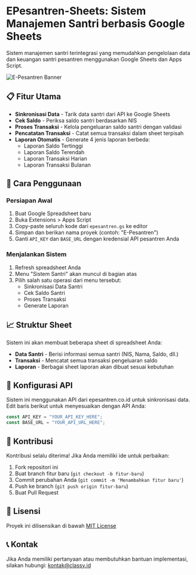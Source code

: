 # EPesantren-Sheets: Sistem Manajemen Santri berbasis Google Sheets

Sistem manajemen santri terintegrasi yang memudahkan pengelolaan data dan keuangan santri pesantren menggunakan Google Sheets dan Apps Script.

![E-Pesantren Banner](https://epesantren.co.id/wp-content/uploads/2021/09/epesantren_hitm-1536x332.png)

## 📋 Fitur Utama

- **Sinkronisasi Data** - Tarik data santri dari API ke Google Sheets
- **Cek Saldo** - Periksa saldo santri berdasarkan NIS
- **Proses Transaksi** - Kelola pengeluaran saldo santri dengan validasi
- **Pencatatan Transaksi** - Catat semua transaksi dalam sheet terpisah
- **Laporan Otomatis** - Generate 4 jenis laporan berbeda:
  - Laporan Saldo Tertinggi
  - Laporan Saldo Terendah
  - Laporan Transaksi Harian
  - Laporan Transaksi Bulanan

## 🚀 Cara Penggunaan

### Persiapan Awal
1. Buat Google Spreadsheet baru
2. Buka Extensions > Apps Script
3. Copy-paste seluruh kode dari `epesantren.gs` ke editor
4. Simpan dan berikan nama proyek (contoh: "E-Pesantren")
5. Ganti `API_KEY` dan `BASE_URL` dengan kredensial API pesantren Anda

### Menjalankan Sistem
1. Refresh spreadsheet Anda
2. Menu "Sistem Santri" akan muncul di bagian atas
3. Pilih salah satu operasi dari menu tersebut:
   - Sinkronisasi Data Santri
   - Cek Saldo Santri
   - Proses Transaksi
   - Generate Laporan

## 📈 Struktur Sheet

Sistem ini akan membuat beberapa sheet di spreadsheet Anda:

- **Data Santri** - Berisi informasi semua santri (NIS, Nama, Saldo, dll.)
- **Transaksi** - Mencatat semua transaksi pengeluaran saldo
- **Laporan** - Berbagai sheet laporan akan dibuat sesuai kebutuhan

## 🔧 Konfigurasi API

Sistem ini menggunakan API dari epesantren.co.id untuk sinkronisasi data.
Edit baris berikut untuk menyesuaikan dengan API Anda:

```javascript
const API_KEY = "YOUR_API_KEY_HERE";
const BASE_URL = "YOUR_API_URL_HERE";
```

## 🤝 Kontribusi

Kontribusi selalu diterima! Jika Anda memiliki ide untuk perbaikan:

1. Fork repositori ini
2. Buat branch fitur baru (`git checkout -b fitur-baru`)
3. Commit perubahan Anda (`git commit -m 'Menambahkan fitur baru'`)
4. Push ke branch (`git push origin fitur-baru`)
5. Buat Pull Request

## 📄 Lisensi

Proyek ini dilisensikan di bawah [MIT License](LICENSE)

## 📞 Kontak

Jika Anda memiliki pertanyaan atau membutuhkan bantuan implementasi, silakan hubungi:
kontak@classy.id
